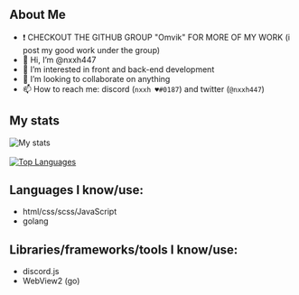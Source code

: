 ## About Me

- ❗ CHECKOUT THE GITHUB GROUP "Omvik" FOR MORE OF MY WORK (i post my good work under the group)
- 👋 Hi, I’m @nxxh447
- 👀 I’m interested in front and back-end development
- 💞️ I’m looking to collaborate on anything
- 📫 How to reach me: discord (`nxxh ♥#0187`) and twitter (`@nxxh447`)

## My stats
<!-- ![visitors](https://visitor-badge.laobi.icu/badge?page_id=nxxh447.visitor-badge) -->
![My stats](https://github-readme-stats.vercel.app/api?username=nxxh447&show_icons=true&theme=dark)
<br></br>
[![Top Languages](https://github-readme-stats.vercel.app/api/top-langs/?username=nxxh447&layout=compact&theme=dark)](https://github.com/anuraghazra/github-readme-stats)
## Languages I know/use:

<ul>
  <li>html/css/scss/JavaScript</li>
  <li>golang</li>
</ul>

## Libraries/frameworks/tools I know/use:

<ul>
  <li>discord.js</li>
  <li>WebView2 (go)</li>
</ul>
